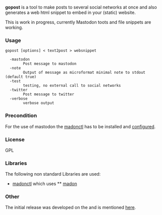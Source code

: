 **gopost** is a tool to make posts to several social networks at once and also generates a web html snippet to embed in your (static) website. 

This is work in progress, currently Mastodon toots and file snippets are working.

### Usage

    gopost [options] < text2post > websnippet

      -mastodon
        	Post message to mastodon
      -note
        	Output of message as microformat minimal note to stdout (default true)
      -test
        	testing, no external call to social networks
      -twitter
        	Post message to twitter
      -verbose
        	verbose output
 
### Precondition

For the use of mastodon the [madonctl](https://github.com/McKael/madonctl) has to be installed and [configured](https://lilotux.net/%7Emikael/pub/madonctl/).

### License

GPL

### Libraries 

The following non standard Libraries are used:

* [madonctl](https://github.com/McKael/madonctl) which uses 
** [madon](https://github.com/McKael/madon)

### Other

The initial release was developed on the 
and is mentioned [here](https://indieweb.org/projects#gopost).
